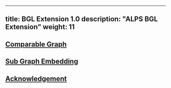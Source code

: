 
---
title: BGL Extension 1.0
description: "ALPS BGL Extension"
weight: 11
---

## [Comparable Graph](graph)

## [Sub Graph Embedding](subgraph)

## [Acknowledgement](ackn)
